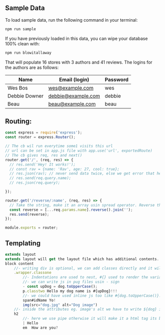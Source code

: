 ## Sample Data

To load sample data, run the following command in your terminal:

```bash
npm run sample
```

If you have previously loaded in this data, you can wipe your database 100% clean with:

```bash
npm run blowitallaway
```

That will populate 16 stores with 3 authors and 41 reviews. The logins for the authors are as follows:

|Name|Email (login)|Password|
|---|---|---|
|Wes Bos|wes@example.com|wes|
|Debbie Downer|debbie@example.com|debbie|
|Beau|beau@example.com|beau|


## Routing:

```js 
const express = require('express');
const router = express.Router();

// The cb wil run everytime some1 visits this url
// url can be set in app.js file with app.use('url', exportedRoute)
// The cb gives req, res and next()
router.get('/', (req, res) => {
  // res.send('Hey! It works!');
  // const rav = {name: 'Rav', age: 27, cool: true};
  // res.json(rav); // never send data twice, else we get error that headers are already sent
  // res.send(req.query.name);
  // res.json(req.query);

});

router.get('/reverse/:name', (req, res) => {
  // Take the string, make it an array usin spread operator. Reverse the array and then join it back as a string.
  const reverse = [...req.params.name].reverse().join(''); 
  res.send(reverse);
});

module.exports = router;
```

## Templating

```js
extends layout
extends layout will get the layout file which has additional contents.. block content is inside that layout, we just overwrite it here
block content
	//- writing div is optional, we can add classes directly and it will assume its a div there
	.wrapper.classone
		//- Indentations are used to nest, #{} used to render the variable to text.
		//- we can write js in pug files usin - sign
		- const upDog = dog.toUpperCase();
		p.classtwo Hello my dog name is #{upDog}!!!
		//- we could have used inline js too like #{dog.toUpperCase()}!!
		span#idName Yo!
		img(src="dog.jpg" alt="Dog image") 
	//- inside the attributes eg. image's alt we have to write ${dog} inside es6 template strings to render its name, #{} wont work in atts
	h2 
		//- here we use pipe otherwise it will make it a html tag its basically a new line content
		| Hello
		em  How are you?
```
